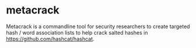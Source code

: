 # metacrack

Metacrack is a commandline tool for security researchers to create targeted hash / word association lists to help crack salted hashes in https://github.com/hashcat/hashcat.

